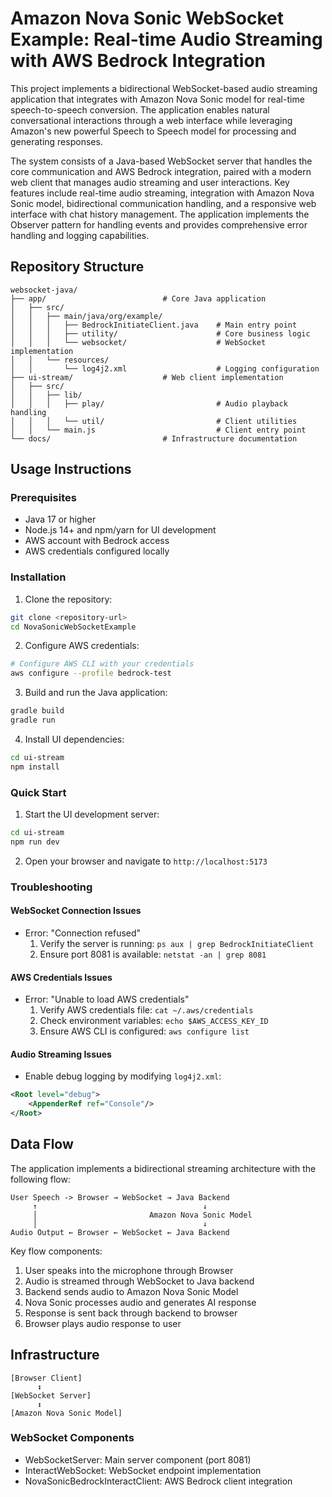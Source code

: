 # Amazon Nova Sonic WebSocket Example: Real-time Audio Streaming with AWS Bedrock Integration

This project implements a bidirectional WebSocket-based audio streaming application that integrates with Amazon Nova Sonic model for real-time speech-to-speech conversion. The application enables natural conversational interactions through a web interface while leveraging Amazon's new powerful Speech to Speech model for processing and generating responses.

The system consists of a Java-based WebSocket server that handles the core communication and AWS Bedrock integration, paired with a modern web client that manages audio streaming and user interactions. Key features include real-time audio streaming, integration with Amazon Nova Sonic model, bidirectional communication handling, and a responsive web interface with chat history management. The application implements the Observer pattern for handling events and provides comprehensive error handling and logging capabilities.

## Repository Structure
```
websocket-java/
├── app/                          # Core Java application
│   ├── src/
│   │   ├── main/java/org/example/
│   │   │   ├── BedrockInitiateClient.java    # Main entry point
│   │   │   ├── utility/                      # Core business logic
│   │   │   └── websocket/                    # WebSocket implementation
│   │   └── resources/
│   │       └── log4j2.xml                    # Logging configuration
├── ui-stream/                    # Web client implementation
│   ├── src/
│   │   ├── lib/
│   │   │   ├── play/                         # Audio playback handling
│   │   │   └── util/                         # Client utilities
│   │   └── main.js                           # Client entry point
└── docs/                         # Infrastructure documentation
```

## Usage Instructions

### Prerequisites
- Java 17 or higher
- Node.js 14+ and npm/yarn for UI development
- AWS account with Bedrock access
- AWS credentials configured locally

### Installation

1. Clone the repository:
```bash
git clone <repository-url>
cd NovaSonicWebSocketExample
```

2. Configure AWS credentials:
```bash
# Configure AWS CLI with your credentials
aws configure --profile bedrock-test
```

3. Build and run the Java application:
```bash
gradle build
gradle run
```

4. Install UI dependencies:
```bash
cd ui-stream
npm install
```

### Quick Start

1. Start the UI development server:
```bash
cd ui-stream
npm run dev
```

2. Open your browser and navigate to `http://localhost:5173`

### Troubleshooting

#### WebSocket Connection Issues
- Error: "Connection refused"
  1. Verify the server is running: `ps aux | grep BedrockInitiateClient`
  2. Ensure port 8081 is available: `netstat -an | grep 8081`

#### AWS Credentials Issues
- Error: "Unable to load AWS credentials"
  1. Verify AWS credentials file: `cat ~/.aws/credentials`
  2. Check environment variables: `echo $AWS_ACCESS_KEY_ID`
  3. Ensure AWS CLI is configured: `aws configure list`

#### Audio Streaming Issues
- Enable debug logging by modifying `log4j2.xml`:
```xml
<Root level="debug">
    <AppenderRef ref="Console"/>
</Root>
```

## Data Flow

The application implements a bidirectional streaming architecture with the following flow:

```ascii
User Speech -> Browser → WebSocket → Java Backend 
     ↑                                     ↓
     │                         Amazon Nova Sonic Model
     │                                     ↓
Audio Output ← Browser ← WebSocket ← Java Backend
```


Key flow components:
1. User speaks into the microphone through Browser
2. Audio is streamed through WebSocket to Java backend
3. Backend sends audio to Amazon Nova Sonic Model
4. Nova Sonic processes audio and generates AI response
5. Response is sent back through backend to browser
6. Browser plays audio response to user

## Infrastructure

```ascii
[Browser Client]
      ↕
[WebSocket Server]
      ↕
[Amazon Nova Sonic Model]
```

### WebSocket Components
- WebSocketServer: Main server component (port 8081)
- InteractWebSocket: WebSocket endpoint implementation
- NovaSonicBedrockInteractClient: AWS Bedrock client integration
